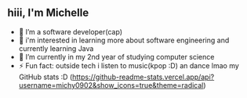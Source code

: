 ## hiii, I'm Michelle


- 🔭 I’m a software developer(cap)
- 🌱 i'm interested in learning more about software engineering and currently learning Java
- 👯 I’m currently in my 2nd year of studying computer science
- ⚡ Fun fact: outside tech i listen to music(kpop :D) an dance lmao
my GitHub stats :D
(https://github-readme-stats.vercel.app/api?username=michy0902&show_icons=true&theme=radical)
